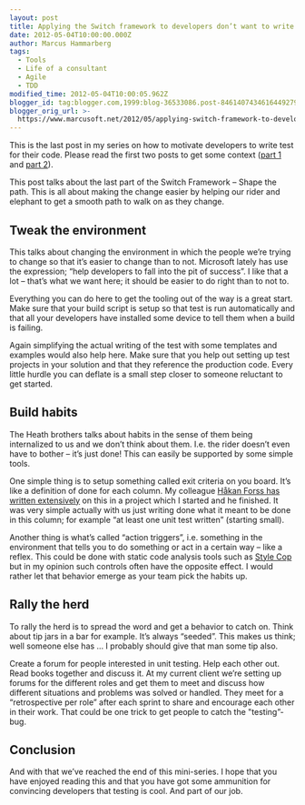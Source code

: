 ```yaml
---
layout: post
title: Applying the Switch framework to developers don’t want to write tests–part III
date: 2012-05-04T10:00:00.000Z
author: Marcus Hammarberg
tags:
  - Tools
  - Life of a consultant
  - Agile
  - TDD
modified_time: 2012-05-04T10:00:05.962Z
blogger_id: tag:blogger.com,1999:blog-36533086.post-8461407434616449279
blogger_orig_url: >-
  https://www.marcusoft.net/2012/05/applying-switch-framework-to-developers_1663.html
---
```


This is the last post in my series on how to motivate developers to write test for their code. Please read the first two posts to get some context (<a href="https://www.marcusoft.net/2012/05/applying-switch-framework-to-developers.html" target="_blank">part 1</a> and <a href="https://www.marcusoft.net/2012/05/applying-switch-framework-to-developers_04.html" target="_blank">part 2</a>).

This post talks about the last part of the Switch Framework – Shape the path. This is all about making the change easier by helping our rider and elephant to get a smooth path to walk on as they change.

## Tweak the environment

This talks about changing the environment in which the people we’re trying to change so that it’s easier to change than to not. Microsoft lately has use the expression; “help developers to fall into the pit of success”. I like that a lot – that’s what we want here; it should be easier to do right than to not to.

Everything you can do here to get the tooling out of the way is a great start. Make sure that your build script is setup so that test is run automatically and that all your developers have installed some device to tell them when a build is failing.

Again simplifying the actual writing of the test with some templates and examples would also help here. Make sure that you help out setting up test projects in your solution and that they reference the production code. Every little hurdle you can deflate is a small step closer to someone reluctant to get started.

## Build habits

The Heath brothers talks about habits in the sense of them being internalized to us and we don’t think about them. I.e. the rider doesn’t even have to bother – it’s just done! This can easily be supported by some simple tools.

One simple thing is to setup something called exit criteria on you board. It’s like a definition of done for each column. My colleague <a href="http://hakanforss.wordpress.com/2011/09/05/standard-work-in-software-developmentpart-2/" target="_blank">Håkan Forss has written extensively</a> on this in a project which I started and he finished. It was very simple actually with us just writing done what it meant to be done in this column; for example “at least one unit test written” (starting small).

Another thing is what’s called “action triggers”, i.e. something in the environment that tells you to do something or act in a certain way – like a reflex. This could be done with static code analysis tools such as <a href="http://stylecop.codeplex.com/" target="_blank">Style Cop</a> but in my opinion such controls often have the opposite effect. I would rather let that behavior emerge as your team pick the habits up.

## Rally the herd

To rally the herd is to spread the word and get a behavior to catch on. Think about tip jars in a bar for example. It’s always “seeded”. This makes us think; well someone else has … I probably should give that man some tip also.

Create a forum for people interested in unit testing. Help each other out. Read books together and discuss it. At my current client we’re setting up forums for the different roles and get them to meet and discuss how different situations and problems was solved or handled. They meet for a “retrospective per role” after each sprint to share and encourage each other in their work. That could be one trick to get people to catch the "testing”-bug.

## Conclusion

And with that we’ve reached the end of this mini-series. I hope that you have enjoyed reading this and that you have got some ammunition for convincing developers that testing is cool. And part of our job.
